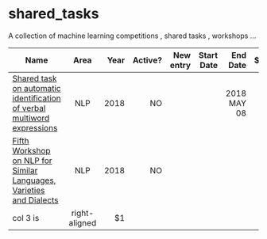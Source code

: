 # shared_tasks
A collection of machine learning competitions , shared tasks , workshops ...

| Name   |      Area      |  Year | Active? | New entry | Start Date | End Date| $ |
|----------|:-------------:|------:|------: | ------: |------: |------: | ------: |
| [Shared task on automatic identification of verbal multiword expressions](http://multiword.sourceforge.net/PHITE.php?sitesig=CONF&page=CONF_04_LAW-MWE-CxG_2018___lb__COLING__rb__&subpage=CONF_40_Shared_Task) |  NLP | 2018 | NO | | |2018 MAY 08 |
| [Fifth Workshop on NLP for Similar Languages, Varieties and Dialects](http://alt.qcri.org/vardial2018) |    NLP   |   2018 | NO | | | |
| col 3 is | right-aligned |    $1 || | | |
    
